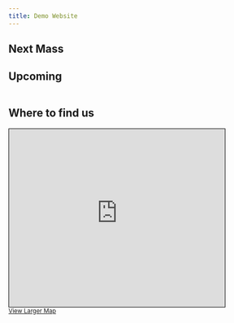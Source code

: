 ```yaml
---
title: Demo Website
---
```


## Next Mass
<div id="nextMass" style="font-size: xxx-large; text-align: center"></div>

## Upcoming
<table id="upcomingTable"></table>

## Where to find us

<iframe width="425" height="350" src="https://www.openstreetmap.org/export/embed.html?bbox=0.19879996776580813%2C51.90977187162156%2C0.2017772197723389%2C51.91184511171202&amp;layer=mapnik&amp;marker=51.91080850363098%2C0.2002885937690735" style="border: 1px solid black"></iframe><br/><small><a href="https://www.openstreetmap.org/?mlat=51.91081&amp;mlon=0.20029#map=19/51.91081/0.20029">View Larger Map</a></small>

<div id="timemachine" style="display: none;">
<h2>Control time</h2>

<p id="currentTime"></p>
  <input type="range" min="1" max="100" value="50" id="timeSlider">
</div>

<script src="script.js" />
<script lang="js">
let upcomingEventData = {{ site.data.masstimes | jsonify }};
update(upcomingEventData, Date.now());
</script>
